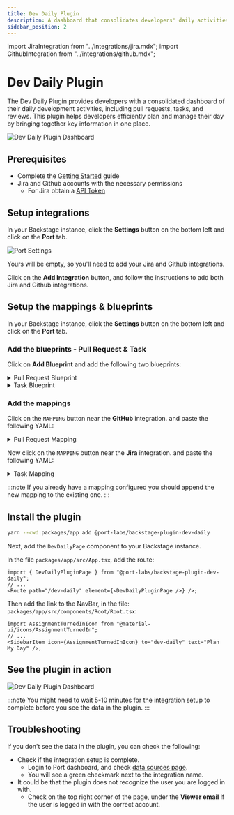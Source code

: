 ```yaml
---
title: Dev Daily Plugin
description: A dashboard that consolidates developers' daily activities like pull requests, tasks and reviews to help plan and manage their day.
sidebar_position: 2
---
```


import JiraIntegration from "../integrations/jira.mdx";
import GithubIntegration from "../integrations/github.mdx";

# Dev Daily Plugin

The Dev Daily Plugin provides developers with a consolidated dashboard of their daily development activities, including pull requests, tasks, and reviews. This plugin helps developers efficiently plan and manage their day by bringing together key information in one place.

![Dev Daily Plugin Dashboard](/img/dev-daily/plan-my-day.png)

## Prerequisites

- Complete the [Getting Started](/getting-started) guide
- Jira and Github accounts with the necessary permissions
  - For Jira obtain a [API Token](https://id.atlassian.com/manage-profile/security/api-tokens)

## Setup integrations

In your Backstage instance, click the **Settings** button on the bottom left and click on the **Port** tab.

![Port Settings](/img/settings-page.png)

Yours will be empty, so you'll need to add your Jira and Github integrations.

Click on the **Add Integration** button, and follow the instructions to add both Jira and Github integrations.

<GithubIntegration />

<JiraIntegration />

## Setup the mappings & blueprints

In your Backstage instance, click the **Settings** button on the bottom left and click on the **Port** tab.

### Add the blueprints - Pull Request & Task

Click on **Add Blueprint** and add the following two blueprints:

<details>
<summary>Pull Request Blueprint</summary>

```json
{
  "identifier": "dev-daily-pull-request",
  "title": "Pull Request",
  "icon": "Github",
  "schema": {
    "properties": {
      "creator": {
        "title": "Creator",
        "type": "string"
      },
      "assignees": {
        "title": "Assignees",
        "type": "array"
      },
      "reviewers": {
        "title": "Reviewers",
        "type": "array"
      },
      "status": {
        "title": "Status",
        "type": "string",
        "enum": ["merged", "open", "closed"],
        "enumColors": {
          "merged": "purple",
          "open": "green",
          "closed": "red"
        }
      },
      "closedAt": {
        "title": "Closed At",
        "type": "string",
        "format": "date-time"
      },
      "updatedAt": {
        "title": "Updated At",
        "type": "string",
        "format": "date-time"
      },
      "mergedAt": {
        "title": "Merged At",
        "type": "string",
        "format": "date-time"
      },
      "link": {
        "format": "url",
        "type": "string"
      }
    },
    "required": []
  },
  "mirrorProperties": {},
  "calculationProperties": {},
  "aggregationProperties": {},
  "relations": {}
}
```

</details>

<details>
<summary>Task Blueprint</summary>

```json
{
  "identifier": "dev-daily-task",
  "title": "Task",
  "icon": "Jira",
  "schema": {
    "properties": {
      "assignee": {
        "type": "string",
        "title": "Assignee"
      },
      "status": {
        "icon": "DefaultProperty",
        "title": "Status",
        "type": "string",
        "enum": ["To Do", "In Progress", "Done"],
        "enumColors": {
          "To Do": "turquoise",
          "In Progress": "yellow",
          "Done": "green"
        }
      },
      "link": {
        "type": "string",
        "title": "Link",
        "format": "url"
      }
    },
    "required": ["assignee", "status", "link"]
  },
  "mirrorProperties": {},
  "calculationProperties": {},
  "aggregationProperties": {},
  "relations": {}
}
```

</details>

### Add the mappings

Click on the `MAPPING` button near the **GitHub** integration. and paste the following YAML:

<details>
<summary>Pull Request Mapping</summary>

```yaml
resources:
  - kind: pull-request
    selector:
      query: "true"
    port:
      entity:
        mappings:
          identifier: .head.repo.name + (.id|tostring)
          title: .title
          blueprint: '"dev-daily-pull-request"'
          properties:
            creator: .user.login
            assignees: "[.assignees[].login]"
            reviewers: "[.requested_reviewers[].login]"
            status: .status
            closedAt: .closed_at
            updatedAt: .updated_at
            mergedAt: .merged_at
            prNumber: .id
            link: .html_url
```

</details>

Now click on the `MAPPING` button near the **Jira** integration. and paste the following YAML:

<details>
<summary>Task Mapping</summary>

:::note
The `jql` query (in line 8) is used to filter the issues that will be mapped to the blueprint.
Feel free to change it to your needs. in this example we are mapping issues that were created or updated in the last 3 weeks.
:::

```yaml
deleteDependentEntities: true
createMissingRelatedEntities: true
enableMergeEntity: true
resources:
  - kind: issue
    selector:
      query: "true"
      jql: (created >= -3w) OR (updated >= -3w)
    port:
      entity:
        mappings:
          identifier: .key
          title: .fields.summary
          blueprint: '"dev-daily-task"'
          properties:
            link: (.self | split("/") | .[:3] | join("/")) + "/browse/" + .key
            status: .fields.status.statusCategory.name
            creator: .fields.creator.emailAddress
            created: .fields.created
            updated: .fields.updated
            resolutionDate: .fields.resolutiondate
            assignee: .fields.assignee.emailAddress
```

</details>

:::note
If you already have a mapping configured you should append the new mapping to the existing one.
:::

## Install the plugin

```bash
yarn --cwd packages/app add @port-labs/backstage-plugin-dev-daily
```

Next, add the `DevDailyPage` component to your Backstage instance.

In the file `packages/app/src/App.tsx`, add the route:

```tsx
import { DevDailyPluginPage } from "@port-labs/backstage-plugin-dev-daily";
// ...
<Route path="/dev-daily" element={<DevDailyPluginPage />} />;
```

Then add the link to the NavBar, in the file: `packages/app/src/components/Root/Root.tsx`:

```tsx
import AssignmentTurnedInIcon from "@material-ui/icons/AssignmentTurnedIn";
// ...
<SidebarItem icon={AssignmentTurnedInIcon} to="dev-daily" text="Plan My Day" />;
```

## See the plugin in action

![Dev Daily Plugin Dashboard](/img/dev-daily/plan-my-day.png)

:::note
You might need to wait 5-10 minutes for the integration setup to complete before you see the data in the plugin.
:::

## Troubleshooting

If you don't see the data in the plugin, you can check the following:

- Check if the integration setup is complete.
  - Login to Port dashboard, and check [data sources page](https://app.getport.io/settings/data-sources).
  - You will see a green checkmark next to the integration name.
- It could be that the plugin does not recognize the user you are logged in with.
  - Check on the top right corner of the page, under the **Viewer email** if the user is logged in with the correct account.
